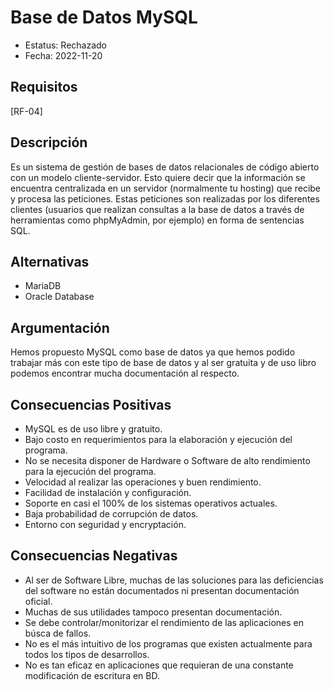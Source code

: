 # Base de Datos MySQL
  - Estatus: Rechazado
  - Fecha: 2022-11-20

## Requisitos 

[RF-04]

## Descripción

Es un sistema de gestión de bases de datos relacionales de código abierto con un modelo cliente-servidor. Esto quiere decir que la información se encuentra centralizada en un servidor (normalmente tu hosting) que recibe y procesa las peticiones. Estas peticiones son realizadas por los diferentes clientes (usuarios que realizan consultas a la base de datos a través de herramientas como phpMyAdmin, por ejemplo) en forma de sentencias SQL.

## Alternativas

   - MariaDB
   - Oracle Database

## Argumentación

Hemos propuesto MySQL como base de datos ya que hemos podido trabajar más con este tipo de base de datos y al ser gratuita y de uso libro podemos encontrar mucha documentación al respecto.

## Consecuencias Positivas

   - MySQL es de uso libre y gratuito.
   - Bajo costo en requerimientos para la elaboración y ejecución del programa.
   - No se necesita disponer de Hardware o Software de alto rendimiento para la ejecución del programa.
   - Velocidad al realizar las operaciones y buen rendimiento.
   - Facilidad de instalación y configuración.
   - Soporte en casi el 100% de los sistemas operativos actuales.
   - Baja probabilidad de corrupción de datos.
   - Entorno con seguridad y encryptación.

## Consecuencias Negativas
   
   - Al ser de Software Libre, muchas de las soluciones para las deficiencias del software no están documentados ni presentan documentación oficial.
   - Muchas de sus utilidades tampoco presentan documentación.
   - Se debe controlar/monitorizar el rendimiento de las aplicaciones en búsca de fallos.
   - No es el más intuitivo de los programas que existen actualmente para todos los tipos de desarrollos.
   - No es tan eficaz en aplicaciones que requieran de una constante modificación de escritura en BD.
